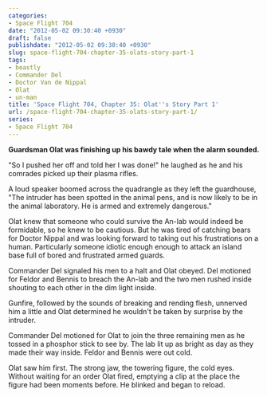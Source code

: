 ```yaml
---
categories:
- Space Flight 704
date: "2012-05-02 09:30:40 +0930"
draft: false
publishdate: "2012-05-02 09:30:40 +0930"
slug: space-flight-704-chapter-35-olats-story-part-1
tags:
- beastly
- Commander Del
- Doctor Van de Nippal
- Olat
- un-man
title: 'Space Flight 704, Chapter 35: Olat''s Story Part 1'
url: /space-flight-704-chapter-35-olats-story-part-1/
series:
- Space Flight 704
---
```

**Guardsman Olat was finishing up his bawdy tale when the alarm
sounded.**

"So I pushed her off and told her I was done!" he laughed as he and his
comrades picked up their plasma rifles.

A loud speaker boomed across the quadrangle as they left the guardhouse,
"The intruder has been spotted in the animal pens, and is now likely to
be in the animal laboratory. He is armed and extremely dangerous."

Olat knew that someone who could survive the An-lab would indeed be
formidable, so he knew to be cautious. But he was tired of catching
bears for Doctor Nippal and was looking forward to taking out his
frustrations on a human. Particularly someone idiotic enough enough to
attack an island base full of bored and frustrated armed guards.

Commander Del signaled his men to a halt and Olat obeyed. Del motioned
for Feldor and Bennis to breach the An-lab and the two men rushed inside
shouting to each other in the dim light inside.

Gunfire, followed by the sounds of breaking and rending flesh, unnerved
him a little and Olat determined he wouldn't be taken by surprise by the
intruder.

Commander Del motioned for Olat to join the three remaining men as he
tossed in a phosphor stick to see by. The lab lit up as bright as day as
they made their way inside. Feldor and Bennis were out cold.

Olat saw him first. The strong jaw, the towering figure, the cold eyes.
Without waiting for an order Olat fired, emptying a clip at the place
the figure had been moments before. He blinked and began to reload.

